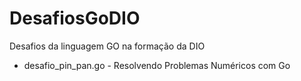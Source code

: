 # DesafiosGoDIO
Desafios da linguagem GO na formação da DIO

- desafio_pin_pan.go - Resolvendo Problemas Numéricos com Go
